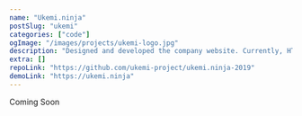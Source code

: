 ```yaml
---
name: "Ukemi.ninja"
postSlug: "ukemi"
categories: ["code"]
ogImage: "/images/projects/ukemi-logo.jpg"
description: "Designed and developed the company website. Currently, HTML/CSS/Javascript based on the Bootstrap framework. Later integrated with separately installed Wordpress blog and developing a custom theme to match the main website.  Currently, I am in the process of rebuilding the website to use server-side rendering with React.js for better performance and maintainability. This also allows for API development and integration with future projects."
extra: []
repoLink: "https://github.com/ukemi-project/ukemi.ninja-2019"
demoLink: "https://ukemi.ninja"
---
```


Coming Soon
